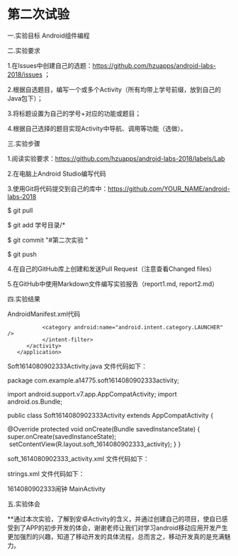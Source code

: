 # 第二次试验
一.实验目标
Android组件编程

二.实验要求

1.在Issues中创建自己的选题：https://github.com/hzuapps/android-labs-2018/issues ；

2.根据自选题目，编写一个或多个Activity（所有均带上学号前缀，放到自己的Java包下）；

3.将标题设置为自己的学号+对应的功能或题目；

4.根据自己选择的题目实现Activity中导航、调用等功能（选做）。

三.实验步骤

1.阅读实验要求：https://github.com/hzuapps/android-labs-2018/labels/Lab

2.在电脑上Android Studio编写代码            

3.使用Git将代码提交到自己的库中：https://github.com/YOUR_NAME/android-labs-2018

$ git pull

$ git add 学号目录/*

$ git commit "#第二次实验  "

$ git push

4.在自己的GitHub库上创建和发送Pull Request（注意查看Changed files）    

5.在GitHub中使用Markdown文件编写实验报告（report1.md, report2.md）   

四.实验结果

AndroidManifest.xml代码

<?xml version="1.0" encoding="utf-8"?>
<manifest xmlns:android="http://schemas.android.com/apk/res/android"
    package="com.example.a14775.soft1614080902333activity">

   <application
        android:allowBackup="true"
        android:icon="@mipmap/ic_launcher"
        android:label="@string/app_name"
        android:supportsRtl="true"
        android:theme="@style/AppTheme">
        <activity android:name=".Soft16140809023333Activity">
            <intent-filter>
                <action android:name="android.intent.action.MAIN" />

               <category android:name="android.intent.category.LAUNCHER" />
               </intent-filter>
          </activity>
       </application>
</manifest>



Soft1614080902333Activity.java  文件代码如下：

package com.example.a14775.soft1614080902333activity;

import android.support.v7.app.AppCompatActivity;
import android.os.Bundle;

public class Soft1614080902333Activity extends AppCompatActivity {

   @Override
    protected void onCreate(Bundle savedInstanceState) {
        super.onCreate(savedInstanceState);
        setContentView(R.layout.soft_1614080902333_activity);
    }
}


soft_1614080902333_activity.xml  文件代码如下：

<?xml version="1.0" encoding="utf-8"?>
<RelativeLayout xmlns:android="http://schemas.android.com/apk/res/android"
    xmlns:tools="http://schemas.android.com/tools"
    android:id="@+id/activity_soft1614080902333"
    android:layout_width="match_parent"
    android:layout_height="match_parent"
    android:paddingBottom="@dimen/activity_vertical_margin"
    android:paddingLeft="@dimen/activity_horizontal_margin"
    android:paddingRight="@dimen/activity_horizontal_margin"
    android:paddingTop="@dimen/activity_vertical_margin"
    tools:context="com.example.a14775.soft1614080902333activity.Soft1614080902333Activity">

   <TextView
        android:layout_width="wrap_content"
        android:layout_height="wrap_content"
        android:text="Hello World!" />
</RelativeLayout>

strings.xml   文件代码如下：

 <resources>
    <string name="app_name">1614080902333闹钟</string>
    <string name="title_activity_main">MainActivity</string>
</resources> 


五.实验体会

**通过本次实验，了解到安卓Activity的含义，并通过创建自己的项目，使自已感受到了APP的初步开发的体会，谢谢老师让我们对学习android移动应用开发产生更加强烈的兴趣，知道了移动开发的具体流程，总而言之，移动开发真的是充满魅力。
